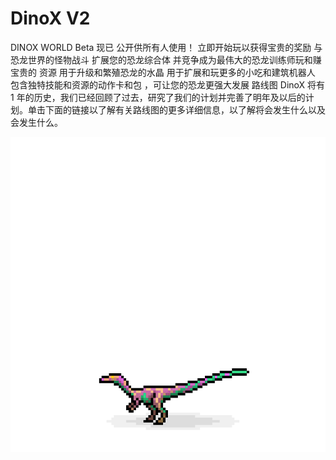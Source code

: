 # DinoX V2

DINOX WORLD Beta 现已
公开供所有人使用！
立即开始玩以获得宝贵的奖励
与恐龙世界的怪物战斗
扩展您的恐龙综合体
并竞争成为最伟大的恐龙训练师玩和赚
宝贵的
资源
用于升级和繁殖恐龙的水晶
用于扩展和玩更多的小吃和建筑机器人
包含独特技能和资源的动作卡和包
，可让您的恐龙更强大发展
路线图
DinoX 将有 1 年的历史，我们已经回顾了过去，研究了我们的计划并完善了明年及以后的计划。单击下面的链接以了解有关路线图的更多详细信息，以了解将会发生什么以及会发生什么。

![NFT](unnamed.png)
